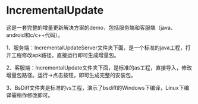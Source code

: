 # IncrementalUpdate
这是一套完整的增量更新解决方案的demo，包括服务端和客服端（java、android和c/c++代码）。

1、服务端：IncrementalUpdateServer文件夹下面，是一个标准的java工程，打开工程修改apk路径，直接运行即可生成增量包。

2、客服端：IncrementalUpdate文件夹下面，是标准的as工程，直接导入，修改增量包路径。运行->点击按钮，即可生成完整的安装包。

3、BsDiff文件夹是标准的vs工程，演示了bsdiff的Windows下编译，Linux下编译需稍作修改即可。